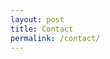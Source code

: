 ```yaml
---
layout: post
title: Contact
permalink: /contact/
---
```


<script type="text/javascript">
//<![CDATA[
<!--
var x="function f(x){var i,o=\"\",l=x.length;for(i=0;i<l;i+=2) {if(i+1<l)o+=" +
"x.charAt(i+1);try{o+=x.charAt(i);}catch(e){}}return o;}f(\"ufcnitnof x({)av" +
" r,i=o\\\"\\\"o,=l.xelgnhtl,o=;lhwli(e.xhcraoCedtAl(1/)3=!84{)rt{y+xx=l;=+;" +
"lc}tahce({)}}of(r=i-l;1>i0=i;--{)+ox=c.ahAr(t)i};erutnro s.buts(r,0lo;)f}\\" +
"\"(0)\\\\,9\\\"E027\\\\0<\\\\c0yn\\\\nM\\\\21^h\\\\r\\\\\\\"C\\\\Rp^t4;01\\" +
"\\\\\\j[o`pm4^00\\\\\\\\alpu5u03\\\\\\\\36\\\\0>\\\\&.\\\\l\\\\\\\\4\\\\01\\"+
"\\\\\\%bvv 006\\\\0N\\\\.*l<1i03\\\\\\\\7L17\\\\\\\\&c\\\"\\\\\\\\\\\\^ BPZ" +
"|x916\\\\00\\\\01\\\\\\\\./g<7z02\\\\\\\\3Mhzfm6^03\\\\\\\\.>^h\\\\r\\\\\\\""+
"5\\\\00\\\\\\\\muniSbp[jgil4^00\\\\\\\\ogrj7s02\\\\\\\\>Z&.\\\"\\\\\\\\\\\\" +
"\\\\n\\\\\\\"L\\\\5Blc0o02\\\\\\\\36\\\\0$\\\\i`tk37\\\\0L\\\\mqfcn-\\\\\\\\"+
"{F&z\\\"\\\\\\\\\\\\^ BPZ|r933\\\\0J\\\\kp\\\\e\\\\\\\":\\\\20\\\\0Y\\\\bw/" +
"g6t00\\\\\\\\j[&.\\\"\\\\\\\\\\\\0 02\\\\\\\\lb=RpzrL\\\\\\\\v>7v^104\\\\0y" +
"\\\\o`df37\\\\0N\\\\.>\\\\&\\\\\\\"n\\\\\\\"\\\\\\\\\\\\BLc5iv26\\\\0I\\\\4" +
">mt1l02\\\\\\\\>]&.\\\"\\\\\\\\\\\\\\\\n\\\\\\\"L\\\\5Blc0o02\\\\\\\\36\\\\" +
"0$\\\\c|rf21\\\\0\\\\\\\\\\\\\\\\>\\\\&.\\\"\\\\\\\\\\\\\\\\n\\\\\\\"L\\\\5" +
"B76?F*}&-r821\\\\0R\\\\mqf+3n01\\\\\\\\lQmiaa34\\\\06\\\\03\\\\\\\\.>l&\\\\" +
"\\\\\\\\\\\\14\\\\0b\\\\.emhnt\\\\\\\\|Kh r^\\\"\\\\\\\\\\\\pCtR;^06\\\\0N\\"+
"\\4-la2i03\\\\\\\\7Z17\\\\\\\\h~r^\\\"\\\\\\\\\\\\05\\\\0.\\\\~.5rPDiwct0m0" +
"2\\\\\\\\lb=R0'7N01\\\\\\\\f$frti\\\\\\\\BPZ|997G00\\\\\\\\7'!?2 03\\\\\\\\" +
"rWua\\\"\\\\\\\\\\\\6x01\\\\\\\\17\\\\0$\\\\c|rf21\\\\0\\\\\\\\\\\\\\\\p\\\\"+
"tR{^20\\\\0b\\\\Rlgg7r03\\\\\\\\fJrk\\\\l\\\\\\\\4\\\\01\\\\\\\\ bjkt{\\\\r" +
"2\\\\00\\\\\\\\Rp^t\\\\n\\\\\\\"L\\\\0Brr4i01\\\\\\\\m]:!\\\\l\\\\\\\\4\\\\" +
"01\\\\\\\\%b!'dg6Y03\\\\\\\\.5,!^'25\\\\0>\\\\a)up34\\\\0S\\\\77\\\\1f\\\\k" +
"+3n01\\\\\\\\20\\\\0u\\\\rgmc14\\\\0Q\\\\`x%oU 36\\\\09\\\\!N\\\"\\\\\\\\\\" +
"\\^+31\\\\0s\\\\koyk6Y03\\\\\\\\.5-!7o02\\\\\\\\20\\\\0{\\\\tksr23\\\\0L\\\\"+
"hq-)^'22\\\\09\\\\i`tk35\\\\0_\\\\&9vc4u03\\\\\\\\lWrztC33\\\\0M\\\\c0mtnf\\"+
"\\\\\\7]17\\\\\\\\hzcm6^03\\\\\\\\.>^h\\\\r\\\\\\\"5\\\\00\\\\\\\\)7mhni\\\\"+
"\\\\7]17\\\\\\\\tcfm6Y02\\\\\\\\Gz77\\\\1@\\\\0t02\\\\\\\\s[jktG33\\\\0Y\\\\"+
"z0gh3m01\\\\\\\\q]&j\\\"\\\\\\\\\\\\^=lS`acv37\\\\0J\\\\ap\\\\e\\\\\\\"r\\\\"+
"37\\\\0H\\\\.>\\\\&\\\\\\\"n\\\\\\\"\\\\\\\\\\\\BLr0ir14\\\\0]\\\\2m^h\\\\r" +
"\\\\\\\"P\\\\|BlZ\\\\\\\\\\\\\\\\14\\\\0b\\\\c mtQf02\\\\0p\\\\tR>^33\\\\0R" +
"\\\\o|-r^<36\\\\0>\\\\h.r^\\\"\\\\\\\\\\\\00\\\\0l\\\\)z >6^03\\\\\\\\`>pZ\\"+
"\\\\\\\\\\\\\\Z@!j\\\\:\\\\\\\" \\\\6^03\\\\\\\\Rp^t^>34\\\\0B\\\\i`tv13\\\\"+
"0\\\\\\\\\\\\\\\\<\\\\;Rsq37\\\\0R\\\\.}^$0d02\\\\\\\\M[Z,e?13\\\\0R\\\\77\\"+
"\\1x\\\\ &\\\\\\\\\\\\\\\\\\\\nW\\\\lsqs\\\"\\\\\\\\\\\\\\\"\\\\\\\\\\\\03\\"+
"\\0{\\\\7~17\\\\\\\\ v\\\\nK\\\\`n>o^ 36\\\\0>\\\\Z`\\\\p\\\\\\\\@\\\\jZ&2\\"+
"\"\\\\\\\\\\\\^ 36\\\\0p\\\\tR>^14\\\\0J\\\\\\\"\\\\\\\\\\\\&.\\\"\\\\\\\\\\"+
"\\^ BPZ|r<\\\\n1\\\\02\\\\\\\\\\\"\\\\\\\\\\\\&.\\\"\\\\\\\\\\\\^ BPZ|d<\\\\"+
"n1\\\\02\\\\\\\\\\\"\\\\\\\\\\\\&.\\\"\\\\\\\\\\\\^ BPZ|a<33\\\\0L\\\\77\\\\"+
"1z\\\\g~Qt02\\\\0 \\\\Z,12\\\\\\\\\\\\\\\\#bq}rm4^03\\\\\\\\<B^$r=\\\\\\\\q" +
"R&m\\\\ \\\\\\\\3\\\\03\\\\\\\\7Y17\\\\\\\\u}mg\\\\\\\\\\\\\\\\#bkknc4^03\\" +
"\\\\\\kBcars\\\\\\\\s[Z,d?27\\\\06\\\\03\\\\\\\\R<ecra\\\\\\\\{M&cup21\\\\0" +
"G\\\\R<p;2e03\\\\\\\\qRcfaa22\\\\0N\\\\o>pcna\\\\\\\\{F:z\\\"\\\\\\\\\\\\2>" +
"02\\\\\\\\|[jo<-[Doyqu3e00\\\\0<\\\\cRae\\\\rM\\\\c{^$4=01\\\\\\\\xQj.bg37\\"+
"\\0R\\\\\\\"\\\\\\\\\\\\&.\\\"\\\\\\\\\\\\^ BPZ|d<\\\\n2\\\\00\\\\\\\\.>\\\\"+
"&\\\\\\\"n\\\\\\\"\\\\\\\\\\\\BLt0<v6^03\\\\\\\\.>^h\\\\r\\\\\\\"0\\\\00\\\\"+
"\\\\.1^$0e02\\\\\\\\pQ7417\\\\\\\\lc16\\\\0M\\\\jw^$3=03\\\\\\\\gRuz\\\"\\\\"+
"\\\\\\\\\\\"\\\\\\\\\\\\\\\"\\\\\\\\\\\\v_rmgm4!03\\\\\\\\3Boc0a02\\\\\\\\3" +
"6\\\\0<\\\\rRez\\\\n4\\\\03\\\\\\\\3Brcny\\\\\\\\36\\\\0j\\\\v{il6B03\\\\\\" +
"\\.>l&\\\\\\\\\\\\\\\\14\\\\0b\\\\| -r^<36\\\\0>\\\\h.r^\\\"\\\\\\\\\\\\00\\"+
"\\0z\\\\)z >6^03\\\\\\\\`>pZ\\\\\\\\\\\\\\\\1@02\\\\\\\\|>>d\\\\>\\\\\\\\b\\"+
"\\grog\\\\e\\\\\\\\b\\\\k#ck^n34\\\\0B\\\\obmc33\\\\04\\\\03\\\\\\\\3Brcny\\"+
"\\\\\\36\\\\0j\\\\v{il4B00\\\\\\\\grog^E36\\\\0>\\\\h.r^\\\"\\\\\\\\\\\\00\\"+
"\\0z\\\\:z\\\"\\\\\\\\\\\\^ 36\\\\0p\\\\tR>^14\\\\0J\\\\\\\"\\\\\\\\\\\\&.\\"+
"\"\\\\\\\\\\\\0 02\\\\\\\\lb8Rtp2Q00\\\\\\\\.>\\\\&\\\\\\\"n\\\\\\\"\\\\\\\\"+
"\\\\BLb0/v6B03\\\\\\\\.>l&\\\\\\\\\\\\\\\\14\\\\0b\\\\! p&Bb00\\\\0<\\\\cRa" +
"o20\\\\04\\\\03\\\\\\\\3Boc0a02\\\\\\\\36\\\\0<\\\\rRez\\\\n4\\\\03\\\\\\\\" +
"3Brcny\\\\\\\\0]01\\\\\\\\16\\\\0n\\\\\\\\\\\\27\\\\01\\\\02\\\\\\\\LK20\\\\"+
"01\\\\03\\\\\\\\22\\\\0<\\\\PQNO03\\\\00\\\\31\\\\06\\\\4W01\\\\\\\\23\\\\0" +
"Z\\\\DE\\\\r>\\\\23\\\\0<\\\\,a`)z{4700\\\\\\\\n%\\\\\\\\vk17\\\\0b\\\\fa2m" +
"02\\\\\\\\$p.?? fg( #!|537\\\\06\\\\03\\\\\\\\`SfI07\\\\02\\\\03\\\\\\\\bk{" +
"f0c02\\\\\\\\rm\\\\\\\\AKXEGN\\\\tn\\\\\\\\\\\\H{MJAWM@qm>{'Gq}{7{g.u83baxh" +
"xb&~hsi`avdn\\\"\\\\f(;} ornture;}))++(y)^(iAtdeCoarchx.e(odrChamCro.fngriS" +
"t+=;o27=1y%2;*=)yy)0+>((iif){++;i<l;i=0(ior;fthnglex.l=\\\\,\\\\\\\"=\\\",o" +
" iar{vy)x,f(n ioctun\\\"f)\")"                                               ;
while(x=eval(x));
//-->
//]]>
</script>
